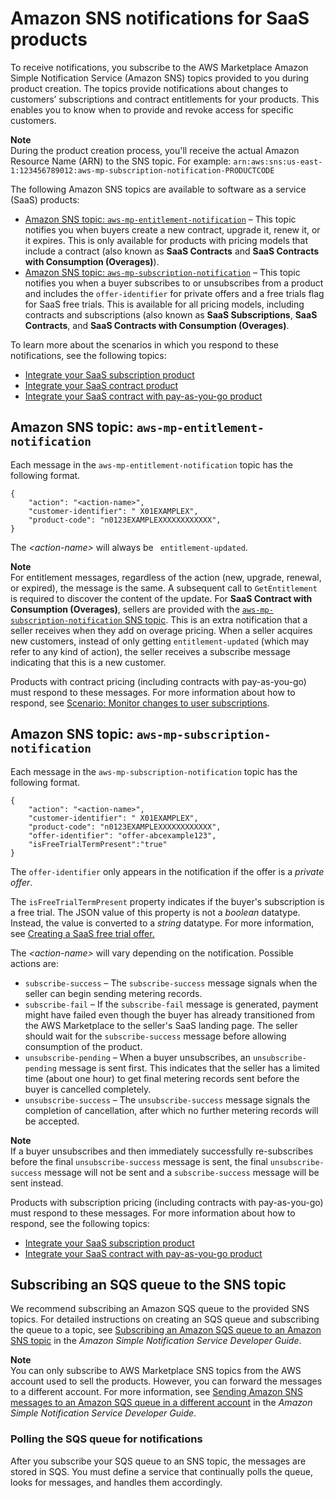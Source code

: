 # Amazon SNS notifications for SaaS products<a name="saas-notification"></a>

To receive notifications, you subscribe to the AWS Marketplace Amazon Simple Notification Service \(Amazon SNS\) topics provided to you during product creation\. The topics provide notifications about changes to customers’ subscriptions and contract entitlements for your products\. This enables you to know when to provide and revoke access for specific customers\. 

**Note**  
During the product creation process, you'll receive the actual Amazon Resource Name \(ARN\) to the SNS topic\. For example: `arn:aws:sns:us-east-1:123456789012:aws-mp-subscription-notification-PRODUCTCODE`

The following Amazon SNS topics are available to software as a service \(SaaS\) products:
+ [Amazon SNS topic: `aws-mp-entitlement-notification`](#saas-sns-message-body) – This topic notifies you when buyers create a new contract, upgrade it, renew it, or it expires\. This is only available for products with pricing models that include a contract \(also known as **SaaS Contracts** and **SaaS Contracts with Consumption \(Overages\)**\)\.
+ [Amazon SNS topic: `aws-mp-subscription-notification`](#saas-sns-subscription-message-body) – This topic notifies you when a buyer subscribes to or unsubscribes from a product and includes the `offer-identifier` for private offers and a free trials flag for SaaS free trials\. This is available for all pricing models, including contracts and subscriptions \(also known as **SaaS Subscriptions**, **SaaS Contracts**, and **SaaS Contracts with Consumption \(Overages\)**\.

To learn more about the scenarios in which you respond to these notifications, see the following topics:
+ [Integrate your SaaS subscription product](saas-integrate-subscription.md)
+ [Integrate your SaaS contract product](saas-integrate-contract.md)
+ [Integrate your SaaS contract with pay\-as\-you\-go product](saas-integrate-contract-with-pay.md)

## Amazon SNS topic: `aws-mp-entitlement-notification`<a name="saas-sns-message-body"></a>

Each message in the `aws-mp-entitlement-notification` topic has the following format\.

```
{
    "action": "<action-name>",
    "customer-identifier": " X01EXAMPLEX",
    "product-code": "n0123EXAMPLEXXXXXXXXXXXX",
}
```

The *<action\-name>* will always be ` entitlement-updated`\. 

**Note**  
For entitlement messages, regardless of the action \(new, upgrade, renewal, or expired\), the message is the same\. A subsequent call to `GetEntitlement` is required to discover the content of the update\.
For **SaaS Contract with Consumption \(Overages\)**, sellers are provided with the [`aws-mp-subscription-notification` SNS topic](#saas-sns-subscription-message-body)\. This is an extra notification that a seller receives when they add on overage pricing\. When a seller acquires new customers, instead of only getting `entitlement-updated` \(which may refer to any kind of action\), the seller receives a subscribe message indicating that this is a new customer\.

Products with contract pricing \(including contracts with pay\-as\-you\-go\) must respond to these messages\. For more information about how to respond, see [Scenario: Monitor changes to user subscriptions](saas-integrate-contract.md#saas-contract-monitor-changes)\.

## Amazon SNS topic: `aws-mp-subscription-notification`<a name="saas-sns-subscription-message-body"></a>

Each message in the `aws-mp-subscription-notification` topic has the following format\.

```
{
    "action": "<action-name>",
    "customer-identifier": " X01EXAMPLEX",
    "product-code": "n0123EXAMPLEXXXXXXXXXXXX",
    "offer-identifier": "offer-abcexample123",
    "isFreeTrialTermPresent":"true"
}
```

The `offer-identifier` only appears in the notification if the offer is a *private offer*\.

The `isFreeTrialTermPresent` property indicates if the buyer's subscription is a free trial\. The JSON value of this property is not a *boolean* datatype\. Instead, the value is converted to a *string* datatype\. For more information, see [ Creating a SaaS free trial offer\.](https://docs.aws.amazon.com/marketplace/latest/userguide/saas-contracts.html#creating-a-saas-free-trial-offer.html)

The *<action\-name>* will vary depending on the notification\. Possible actions are:
+ `subscribe-success` – The `subscribe-success` message signals when the seller can begin sending metering records\.
+ `subscribe-fail` – If the `subscribe-fail` message is generated, payment might have failed even though the buyer has already transitioned from the AWS Marketplace to the seller's SaaS landing page\. The seller should wait for the `subscribe-success` message before allowing consumption of the product\.
+ `unsubscribe-pending` – When a buyer unsubscribes, an `unsubscribe-pending` message is sent first\. This indicates that the seller has a limited time \(about one hour\) to get final metering records sent before the buyer is cancelled completely\. 
+ `unsubscribe-success` – The `unsubscribe-success` message signals the completion of cancellation, after which no further metering records will be accepted\.

**Note**  
If a buyer unsubscribes and then immediately successfully re\-subscribes before the final `unsubscribe-success` message is sent, the final `unsubscribe-success` message will not be sent and a `subscribe-success` message will be sent instead\. 

Products with subscription pricing \(including contracts with pay\-as\-you\-go\) must respond to these messages\. For more information about how to respond, see the following topics:
+ [Integrate your SaaS subscription product](saas-integrate-subscription.md)
+ [Integrate your SaaS contract with pay\-as\-you\-go product](saas-integrate-contract-with-pay.md)

## Subscribing an SQS queue to the SNS topic<a name="subscribing-an-sqs-queue-to-the-sns-topic"></a>

 We recommend subscribing an Amazon SQS queue to the provided SNS topics\. For detailed instructions on creating an SQS queue and subscribing the queue to a topic, see [ Subscribing an Amazon SQS queue to an Amazon SNS topic](https://docs.aws.amazon.com/sns/latest/dg/subscribe-sqs-queue-to-sns-topic.html) in the *Amazon Simple Notification Service Developer Guide*\.

**Note**  
You can only subscribe to AWS Marketplace SNS topics from the AWS account used to sell the products\. However, you can forward the messages to a different account\. For more information, see [Sending Amazon SNS messages to an Amazon SQS queue in a different account](https://docs.aws.amazon.com/sns/latest/dg/sns-send-message-to-sqs-cross-account.html) in the *Amazon Simple Notification Service Developer Guide*\.

### Polling the SQS queue for notifications<a name="polling-the-sqs-for-notifications"></a>

After you subscribe your SQS queue to an SNS topic, the messages are stored in SQS\. You must define a service that continually polls the queue, looks for messages, and handles them accordingly\.